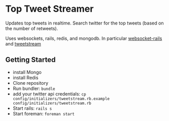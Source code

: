 # Top Tweet Streamer

Updates top tweets in realtime. Search twitter for the top tweets (based on the number of retweets).

Uses websockets, rails, redis, and mongodb. In particular [websocket-rails](https://github.com/websocket-rails/websocket-rails) and [tweetstream](https://github.com/tweetstream/tweetstream)

## Getting Started
* install Mongo
* install Redis
* Clone repository
* Run bundler: ```bundle```
* add your twitter api credentials: ```cp config/initializers/tweetstream.rb.example config/initializers/tweetstream.rb```
* Start rails: ```rails s```
* Start foreman: ```foreman start```
